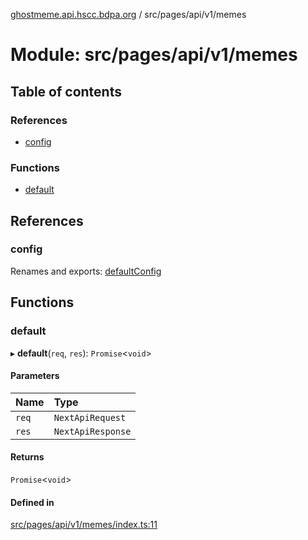 [ghostmeme.api.hscc.bdpa.org][1] / src/pages/api/v1/memes

# Module: src/pages/api/v1/memes

## Table of contents

### References

- [config][2]

### Functions

- [default][3]

## References

### config

Renames and exports: [defaultConfig][4]

## Functions

### default

▸ **default**(`req`, `res`): `Promise`<`void`>

#### Parameters

| Name  | Type              |
| :---- | :---------------- |
| `req` | `NextApiRequest`  |
| `res` | `NextApiResponse` |

#### Returns

`Promise`<`void`>

#### Defined in

[src/pages/api/v1/memes/index.ts:11][5]

[1]: ../README.md
[2]: src_pages_api_v1_memes.md#config
[3]: src_pages_api_v1_memes.md#default
[4]: src_backend_middleware.md#defaultconfig
[5]:
  https://github.com/nhscc/ghostmeme.api.hscc.bdpa.org/blob/bc222b4/src/pages/api/v1/memes/index.ts#L11
